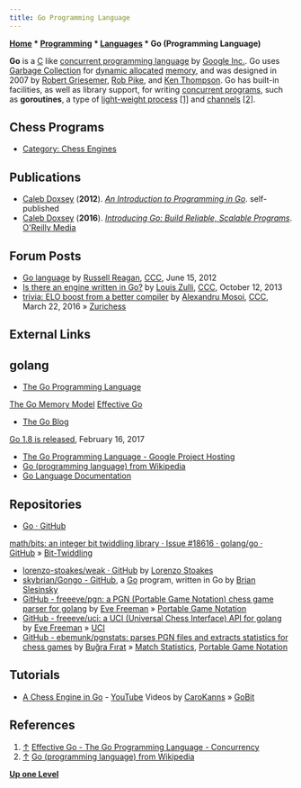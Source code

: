```yaml
---
title: Go Programming Language
---
```

**[Home](Home "Home") * [Programming](Programming "Programming") * [Languages](Languages "Languages") * Go (Programming Language)**

**Go** is a [C](C "C") like [concurrent programming language](https://en.wikipedia.org/wiki/Concurrent_programming_language#Concurrent_programming_languages) by [Google Inc.](index.php?title=Google&action=edit&redlink=1 "Google (page does not exist)"). Go uses [Garbage Collection](https://en.wikipedia.org/wiki/Garbage_collection_%28computer_science%29) for [dynamic allocated](https://en.wikipedia.org/wiki/Dynamic_memory_allocation) [memory](Memory "Memory"), and was designed in 2007 by [Robert Griesemer](https://research.google.com/pubs/author96.html), [Rob Pike](https://en.wikipedia.org/wiki/Rob_Pike), and [Ken Thompson](Ken_Thompson "Ken Thompson"). Go has built-in facilities, as well as library support, for writing [concurrent programs](https://en.wikipedia.org/wiki/Concurrent_computing), such as **goroutines**, a type of [light-weight process](https://en.wikipedia.org/wiki/Light-weight_process) <a id="cite-note-1" href="#cite-ref-1">[1]</a> and [channels](<https://en.wikipedia.org/wiki/Channel_(programming)>) <a id="cite-note-2" href="#cite-ref-2">[2]</a>.

## Chess Programs

- [Category: Chess Engines](Category:Go_Proglanguage "Category:Go Proglanguage")

## Publications

- [Caleb Doxsey](https://www.doxsey.net/) (**2012**). *[An Introduction to Programming in Go](https://www.golang-book.com/books/intro)*. self-published
- [Caleb Doxsey](https://www.doxsey.net/) (**2016**). *[Introducing Go: Build Reliable, Scalable Programs](http://shop.oreilly.com/product/0636920046516.do)*. [O'Reilly Media](https://en.wikipedia.org/wiki/O%27Reilly_Media)

## Forum Posts

- [Go language](http://www.talkchess.com/forum/viewtopic.php?t=44064) by [Russell Reagan](Russell_Reagan "Russell Reagan"), [CCC](CCC "CCC"), June 15, 2012
- [Is there an engine written in Go?](http://www.talkchess.com/forum/viewtopic.php?t=49679) by [Louis Zulli](Louis_Zulli "Louis Zulli"), [CCC](CCC "CCC"), October 12, 2013
- [trivia: ELO boost from a better compiler](http://www.talkchess.com/forum/viewtopic.php?t=59600) by [Alexandru Mosoi](Alexandru_Mosoi "Alexandru Mosoi"), [CCC](CCC "CCC"), March 22, 2016 » [Zurichess](Zurichess "Zurichess")

## External Links

## golang

- [The Go Programming Language](https://golang.org/)

[The Go Memory Model](https://golang.org/doc/go_mem.html)
[Effective Go](https://golang.org/doc/effective_go.html)

- [The Go Blog](https://blog.golang.org/)

[Go 1.8 is released](https://blog.golang.org/go1.8), February 16, 2017

- [The Go Programming Language - Google Project Hosting](https://code.google.com/p/go/)
- [Go (programming language) from Wikipedia](https://en.wikipedia.org/wiki/Go_%28programming_language%29)
- [Go Language Documentation](https://go-lang.cat-v.org/doc/)

## Repositories

- [Go · GitHub](https://github.com/golang)

[math/bits: an integer bit twiddling library · Issue #18616 · golang/go · GitHub](https://github.com/golang/go/issues/18616) » [Bit-Twiddling](Bit-Twiddling "Bit-Twiddling")

- [lorenzo-stoakes/weak · GitHub](https://github.com/lorenzo-stoakes/weak) by [Lorenzo Stoakes](index.php?title=Lorenzo_Stoakes&action=edit&redlink=1 "Lorenzo Stoakes (page does not exist)")
- [skybrian/Gongo - GitHub](https://github.com/skybrian/Gongo), a [Go](Go "Go") program, written in Go by [Brian Slesinsky](http://c2.com/cgi/wiki?BrianSlesinsky)
- [GitHub - freeeve/pgn: a PGN (Portable Game Notation) chess game parser for golang](https://github.com/freeeve/pgn) by [Eve Freeman](index.php?title=Eve_Freeman&action=edit&redlink=1 "Eve Freeman (page does not exist)") » [Portable Game Notation](Portable_Game_Notation "Portable Game Notation")
- [GitHub - freeeve/uci: a UCI (Universal Chess Interface) API for golang](https://github.com/freeeve/uci) by [Eve Freeman](index.php?title=Eve_Freeman&action=edit&redlink=1 "Eve Freeman (page does not exist)") » [UCI](UCI "UCI")
- [GitHub - ebemunk/pgnstats: parses PGN files and extracts statistics for chess games](https://github.com/ebemunk/pgnstats) by [Buğra Fırat](index.php?title=Bu%C4%9Fra_F%C4%B1rat&action=edit&redlink=1 "Buğra Fırat (page does not exist)") » [Match Statistics](Match_Statistics "Match Statistics"), [Portable Game Notation](Portable_Game_Notation "Portable Game Notation")

## Tutorials

- [A Chess Engine in Go](https://www.youtube.com/playlist?list=PLftcy-r3mehgu4gikLTFoI1CXh2bHm3rf) - [YouTube](https://en.wikipedia.org/wiki/YouTube) Videos by [CaroKanns](index.php?title=CaroKanns&action=edit&redlink=1 "CaroKanns (page does not exist)") » [GoBit](GoBit "GoBit")

## References

1. <a id="cite-ref-1" href="#cite-note-1">↑</a> [Effective Go - The Go Programming Language - Concurrency](https://golang.org/doc/effective_go.html#concurrency)
1. <a id="cite-ref-2" href="#cite-note-2">↑</a> [Go (programming language) from Wikipedia](https://en.wikipedia.org/wiki/Go_%28programming_language%29)

**[Up one Level](Languages "Languages")**

